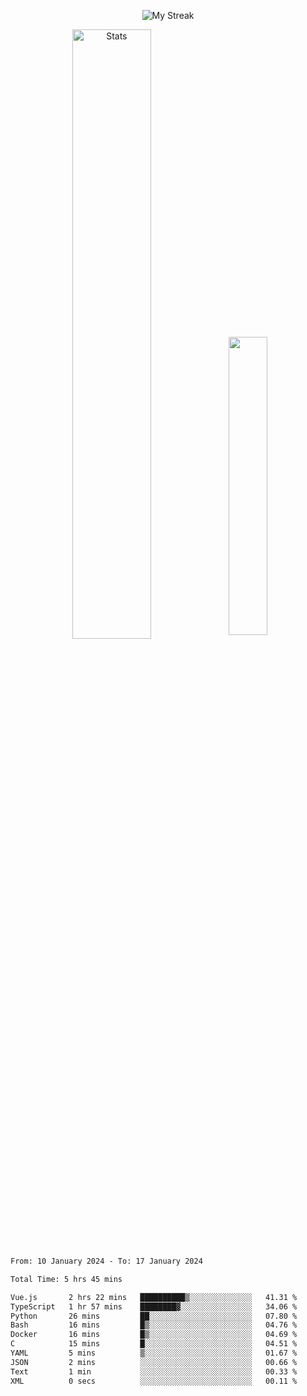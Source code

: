 <p align="center">
<picture>
  <source media="(prefers-color-scheme: dark)" srcset="http://github-readme-streak-stats.herokuapp.com?user=semolik&theme=dark&hide_border=true&background=DD272700">
  <img alt="My Streak" src="http://github-readme-streak-stats.herokuapp.com?user=semolik&hide_border=true">
</picture>
</p>
<div align="center">
  <picture>
    <source media="(prefers-color-scheme: dark)" srcset="https://github-readme-stats.vercel.app/api?username=semolik&show_icons=true&bg_color=DD272700&hide_border=true&theme=dark">
        <img alt="Stats" src="https://github-readme-stats.vercel.app/api?username=semolik&show_icons=true&bg_color=DD272700&hide_border=true" width="50%" >
  </picture>
  <sup>
  <picture>
  <source media="(prefers-color-scheme: dark)" srcset="https://github-readme-stats.vercel.app/api/top-langs/?username=semolik&layout=compact&hide_border=true&bg_color=DD272700&theme=dark">
  <img src="https://github-readme-stats.vercel.app/api/top-langs/?username=semolik&layout=compact&hide_border=true" width="35%" />
  </picture>
  </sup>
</div>
<!--START_SECTION:waka-->

```txt
From: 10 January 2024 - To: 17 January 2024

Total Time: 5 hrs 45 mins

Vue.js       2 hrs 22 mins   ██████████▒░░░░░░░░░░░░░░   41.31 %
TypeScript   1 hr 57 mins    ████████▓░░░░░░░░░░░░░░░░   34.06 %
Python       26 mins         ██░░░░░░░░░░░░░░░░░░░░░░░   07.80 %
Bash         16 mins         █▒░░░░░░░░░░░░░░░░░░░░░░░   04.76 %
Docker       16 mins         █▒░░░░░░░░░░░░░░░░░░░░░░░   04.69 %
C            15 mins         █░░░░░░░░░░░░░░░░░░░░░░░░   04.51 %
YAML         5 mins          ▒░░░░░░░░░░░░░░░░░░░░░░░░   01.67 %
JSON         2 mins          ░░░░░░░░░░░░░░░░░░░░░░░░░   00.66 %
Text         1 min           ░░░░░░░░░░░░░░░░░░░░░░░░░   00.33 %
XML          0 secs          ░░░░░░░░░░░░░░░░░░░░░░░░░   00.11 %
```

<!--END_SECTION:waka-->

